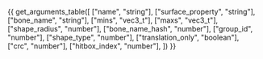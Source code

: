 {{ get_arguments_table([
    ["name", "string"],
    ["surface_property", "string"],
    ["bone_name", "string"],
    ["mins", "vec3_t"],
    ["maxs", "vec3_t"],
    ["shape_radius", "number"],
    ["bone_name_hash", "number"],
    ["group_id", "number"],
    ["shape_type", "number"],
    ["translation_only", "boolean"],
    ["crc", "number"],
    ["hitbox_index", "number"],
]) }}
